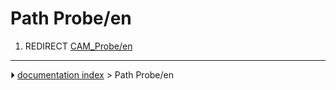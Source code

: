 # Path Probe/en
1.  REDIRECT [CAM_Probe/en](CAM_Probe/en.md)



---
⏵ [documentation index](../README.md) > Path Probe/en
